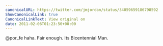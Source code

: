 ```yaml
---
canonicalURL: https://twitter.com/jmjordan/status/34059659186798592
ShowCanonicalLink: true
CanonicalLinkText: View original on
date: 2011-02-06T01:23:50+00:00
---
```

@por_fe haha. Fair enough. Its Bicentennial Man.